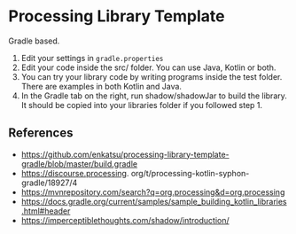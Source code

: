 # Processing Library Template

Gradle based.

1. Edit your settings in `gradle.properties`
2. Edit your code inside the src/ folder. You can use Java, Kotlin or both.
3. You can try your library code by writing programs inside the test folder.
   There are examples in both Kotlin and Java.
4. In the Gradle tab on the right, run shadow/shadowJar to build the library.
   It should be copied into your libraries folder if you followed step 1.

## References

- https://github.com/enkatsu/processing-library-template-gradle/blob/master/build.gradle
- https://discourse.processing.
org/t/processing-kotlin-syphon-gradle/18927/4
- https://mvnrepository.com/search?q=org.processing&d=org.processing
- https://docs.gradle.org/current/samples/sample_building_kotlin_libraries.html#header
- https://imperceptiblethoughts.com/shadow/introduction/
